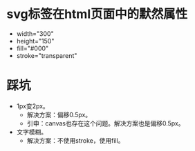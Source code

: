 # svg标签在html页面中的默然属性
* width="300"
* height="150"
* fill="#000"
* stroke="transparent"

# 踩坑
* 1px变2px。
    - 解决方案：偏移0.5px。
    - 引申：canvas也存在这个问题。解决方案也是偏移0.5px。
* 文字模糊。
    - 解决方案：不使用stroke，使用fill。

